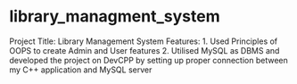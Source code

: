 # library_managment_system
Project Title: Library Management System  Features: 1. Used Principles of OOPS to create Admin and User features 2. Utilised MySQL as DBMS and developed the project on DevCPP by setting up proper connection between my C++ application and MySQL server
